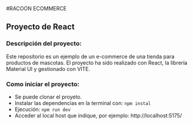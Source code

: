 #RACOON ECOMMERCE

## Proyecto de React

### Descripción del proyecto:

Este repositorio es un ejemplo de un e-commerce de una tienda para productos de mascotas. 
El proyecto ha sido realizado con React, la librería Material UI y gestionado con VITE.

### Como iniciar el proyecto:

- Se puede clonar el proyeto.
- Instalar las dependencias en la terminal con: `npm instal`
- Ejecución: `npm run dev`
- Acceder al local host que indique, por ejemplo: http://localhost:5175/


